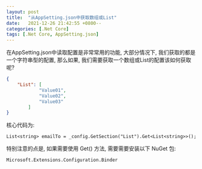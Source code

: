```yaml
---
layout: post
title:  "从AppSetting.json中获取数组或List"
date:   2021-12-26 21:42:55 +0800--
categories: [.Net Core]
tags: [.Net Core, AppSetting.json]  
---
```


在AppSetting.json中读取配置是非常常用的功能, 大部分情况下, 我们获取的都是一个字符串型的配置, 那么如果, 我们需要获取一个数组或List的配置该如何获取呢?

```Json
{
	"List": [
			"Value01",
			"Value02",
			"Value03"
		]
}
```

核心代码为:
```CSharp
List<string> emailTo = _config.GetSection("List").Get<List<string>>();
```

特别注意的点是, 如果需要使用 Get<T>() 方法, 需要需要安装以下 NuGet 包:
```CSharp
Microsoft.Extensions.Configuration.Binder
```